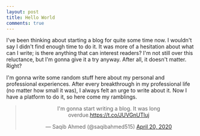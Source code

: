 ```yaml
---
layout: post
title: Hello World
comments: true
---
```


I've been thinking about starting a blog for quite some time now. I wouldn't say I didn't find enough time to do it. It was more of a hesitation about what can I write; is there anything that can interest readers? I'm not still over this reluctance, but I'm gonna give it a try anyway. After all, it doesn't matter. Right? 

I'm gonna write some random stuff here about my personal and professional experiences. After every breakthrough in my professional life (no matter how small it was), I always felt an urge to write about it. Now I have a platform to do it, so here come my ramblings. 

<div align="center"><blockquote class="twitter-tweet"><p lang="en" dir="ltr">I&#39;m gonna start writing a blog. It was long overdue.<a href="https://t.co/JUVGnUTluj">https://t.co/JUVGnUTluj</a></p>&mdash; Saqib Ahmed (@saqibahmed515) <a href="https://twitter.com/saqibahmed515/status/1252244715933700096?ref_src=twsrc%5Etfw">April 20, 2020</a></blockquote> <script async src="https://platform.twitter.com/widgets.js" charset="utf-8"></script></div>
